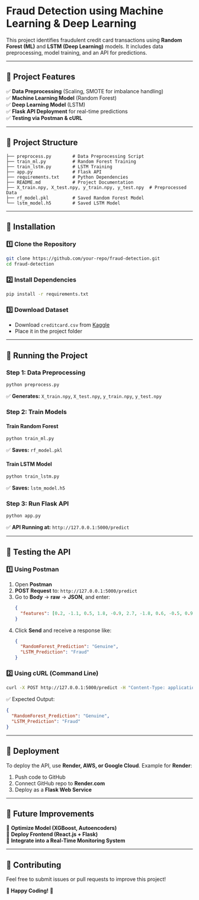# Fraud Detection using Machine Learning & Deep Learning

This project identifies fraudulent credit card transactions using **Random Forest (ML)** and **LSTM (Deep Learning)** models. It includes data preprocessing, model training, and an API for predictions.

---

## 📌 Project Features
✅ **Data Preprocessing** (Scaling, SMOTE for imbalance handling)  
✅ **Machine Learning Model** (Random Forest)  
✅ **Deep Learning Model** (LSTM)  
✅ **Flask API Deployment** for real-time predictions  
✅ **Testing via Postman & cURL**  

---

## 📂 Project Structure
```
├── preprocess.py        # Data Preprocessing Script
├── train_ml.py          # Random Forest Training
├── train_lstm.py        # LSTM Training
├── app.py               # Flask API
├── requirements.txt     # Python Dependencies
├── README.md            # Project Documentation
├── X_train.npy, X_test.npy, y_train.npy, y_test.npy  # Preprocessed Data
├── rf_model.pkl         # Saved Random Forest Model
└── lstm_model.h5        # Saved LSTM Model
```

---

## 🔧 Installation
### **1️⃣ Clone the Repository**
```bash
git clone https://github.com/your-repo/fraud-detection.git
cd fraud-detection
```

### **2️⃣ Install Dependencies**
```bash
pip install -r requirements.txt
```

### **3️⃣ Download Dataset**
- Download `creditcard.csv` from [Kaggle](https://www.kaggle.com/datasets/mlg-ulb/creditcardfraud)
- Place it in the project folder

---

## 🚀 Running the Project

### **Step 1: Data Preprocessing**
```bash
python preprocess.py
```
✅ **Generates:** `X_train.npy`, `X_test.npy`, `y_train.npy`, `y_test.npy`

### **Step 2: Train Models**
#### **Train Random Forest**
```bash
python train_ml.py
```
✅ **Saves:** `rf_model.pkl`

#### **Train LSTM Model**
```bash
python train_lstm.py
```
✅ **Saves:** `lstm_model.h5`

### **Step 3: Run Flask API**
```bash
python app.py
```
✅ **API Running at:** `http://127.0.0.1:5000/predict`

---

## 📌 Testing the API

### **1️⃣ Using Postman**
1. Open **Postman**
2. **POST Request** to: `http://127.0.0.1:5000/predict`
3. Go to **Body** → **raw** → **JSON**, and enter:
   ```json
   {
     "features": [0.2, -1.1, 0.5, 1.8, -0.9, 2.7, -1.8, 0.6, -0.5, 0.9, 0.3, -0.7, 1.2, 0.4, -1.3]
   }
   ```
4. Click **Send** and receive a response like:
   ```json
   {
     "RandomForest_Prediction": "Genuine",
     "LSTM_Prediction": "Fraud"
   }
   ```

### **2️⃣ Using cURL (Command Line)**
```bash
curl -X POST http://127.0.0.1:5000/predict -H "Content-Type: application/json" -d '{"features": [0.2, -1.1, 0.5, 1.8, -0.9, 2.7, -1.8, 0.6, -0.5, 0.9, 0.3, -0.7, 1.2, 0.4, -1.3]}'
```
✅ Expected Output:
```json
{
  "RandomForest_Prediction": "Genuine",
  "LSTM_Prediction": "Fraud"
}
```

---

## 📡 Deployment
To deploy the API, use **Render, AWS, or Google Cloud**. Example for **Render**:
1. Push code to GitHub
2. Connect GitHub repo to **Render.com**
3. Deploy as a **Flask Web Service**

---

## 🎯 Future Improvements
🔹 **Optimize Model (XGBoost, Autoencoders)**  
🔹 **Deploy Frontend (React.js + Flask)**  
🔹 **Integrate into a Real-Time Monitoring System**  

---

## 🤝 Contributing
Feel free to submit issues or pull requests to improve this project!

**🚀 Happy Coding!** 🎉

